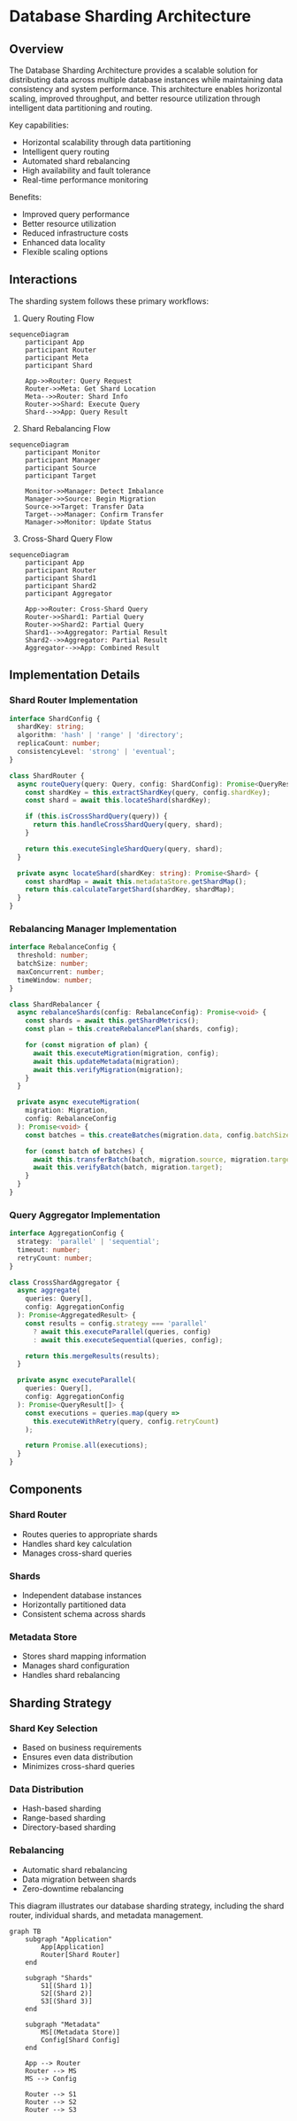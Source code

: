 # Database Sharding Architecture

## Overview

The Database Sharding Architecture provides a scalable solution for distributing data across multiple database instances while maintaining data consistency and system performance. This architecture enables horizontal scaling, improved throughput, and better resource utilization through intelligent data partitioning and routing.

Key capabilities:
- Horizontal scalability through data partitioning
- Intelligent query routing
- Automated shard rebalancing
- High availability and fault tolerance
- Real-time performance monitoring

Benefits:
- Improved query performance
- Better resource utilization
- Reduced infrastructure costs
- Enhanced data locality
- Flexible scaling options

## Interactions

The sharding system follows these primary workflows:

1. Query Routing Flow
```mermaid
sequenceDiagram
    participant App
    participant Router
    participant Meta
    participant Shard

    App->>Router: Query Request
    Router->>Meta: Get Shard Location
    Meta-->>Router: Shard Info
    Router->>Shard: Execute Query
    Shard-->>App: Query Result
```

2. Shard Rebalancing Flow
```mermaid
sequenceDiagram
    participant Monitor
    participant Manager
    participant Source
    participant Target

    Monitor->>Manager: Detect Imbalance
    Manager->>Source: Begin Migration
    Source->>Target: Transfer Data
    Target-->>Manager: Confirm Transfer
    Manager->>Monitor: Update Status
```

3. Cross-Shard Query Flow
```mermaid
sequenceDiagram
    participant App
    participant Router
    participant Shard1
    participant Shard2
    participant Aggregator

    App->>Router: Cross-Shard Query
    Router->>Shard1: Partial Query
    Router->>Shard2: Partial Query
    Shard1-->>Aggregator: Partial Result
    Shard2-->>Aggregator: Partial Result
    Aggregator-->>App: Combined Result
```

## Implementation Details

### Shard Router Implementation
```typescript
interface ShardConfig {
  shardKey: string;
  algorithm: 'hash' | 'range' | 'directory';
  replicaCount: number;
  consistencyLevel: 'strong' | 'eventual';
}

class ShardRouter {
  async routeQuery(query: Query, config: ShardConfig): Promise<QueryResult> {
    const shardKey = this.extractShardKey(query, config.shardKey);
    const shard = await this.locateShard(shardKey);

    if (this.isCrossShardQuery(query)) {
      return this.handleCrossShardQuery(query, shard);
    }

    return this.executeSingleShardQuery(query, shard);
  }

  private async locateShard(shardKey: string): Promise<Shard> {
    const shardMap = await this.metadataStore.getShardMap();
    return this.calculateTargetShard(shardKey, shardMap);
  }
}
```

### Rebalancing Manager Implementation
```typescript
interface RebalanceConfig {
  threshold: number;
  batchSize: number;
  maxConcurrent: number;
  timeWindow: number;
}

class ShardRebalancer {
  async rebalanceShards(config: RebalanceConfig): Promise<void> {
    const shards = await this.getShardMetrics();
    const plan = this.createRebalancePlan(shards, config);

    for (const migration of plan) {
      await this.executeMigration(migration, config);
      await this.updateMetadata(migration);
      await this.verifyMigration(migration);
    }
  }

  private async executeMigration(
    migration: Migration,
    config: RebalanceConfig
  ): Promise<void> {
    const batches = this.createBatches(migration.data, config.batchSize);

    for (const batch of batches) {
      await this.transferBatch(batch, migration.source, migration.target);
      await this.verifyBatch(batch, migration.target);
    }
  }
}
```

### Query Aggregator Implementation
```typescript
interface AggregationConfig {
  strategy: 'parallel' | 'sequential';
  timeout: number;
  retryCount: number;
}

class CrossShardAggregator {
  async aggregate(
    queries: Query[],
    config: AggregationConfig
  ): Promise<AggregatedResult> {
    const results = config.strategy === 'parallel'
      ? await this.executeParallel(queries, config)
      : await this.executeSequential(queries, config);

    return this.mergeResults(results);
  }

  private async executeParallel(
    queries: Query[],
    config: AggregationConfig
  ): Promise<QueryResult[]> {
    const executions = queries.map(query =>
      this.executeWithRetry(query, config.retryCount)
    );

    return Promise.all(executions);
  }
}
```

## Components

### Shard Router

- Routes queries to appropriate shards
- Handles shard key calculation
- Manages cross-shard queries

### Shards

- Independent database instances
- Horizontally partitioned data
- Consistent schema across shards

### Metadata Store

- Stores shard mapping information
- Manages shard configuration
- Handles shard rebalancing

## Sharding Strategy

### Shard Key Selection

- Based on business requirements
- Ensures even data distribution
- Minimizes cross-shard queries

### Data Distribution

- Hash-based sharding
- Range-based sharding
- Directory-based sharding

### Rebalancing

- Automatic shard rebalancing
- Data migration between shards
- Zero-downtime rebalancing

This diagram illustrates our database sharding strategy, including the shard router, individual shards, and metadata management.

```mermaid
graph TB
    subgraph "Application"
        App[Application]
        Router[Shard Router]
    end

    subgraph "Shards"
        S1[(Shard 1)]
        S2[(Shard 2)]
        S3[(Shard 3)]
    end

    subgraph "Metadata"
        MS[(Metadata Store)]
        Config[Shard Config]
    end

    App --> Router
    Router --> MS
    MS --> Config

    Router --> S1
    Router --> S2
    Router --> S3
```